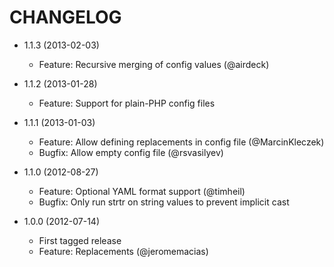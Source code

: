 CHANGELOG
=========

* 1.1.3 (2013-02-03)

  * Feature: Recursive merging of config values (@airdeck)

* 1.1.2 (2013-01-28)

  * Feature: Support for plain-PHP config files

* 1.1.1 (2013-01-03)

  * Feature: Allow defining replacements in config file (@MarcinKleczek)
  * Bugfix: Allow empty config file (@rsvasilyev)

* 1.1.0 (2012-08-27)

  * Feature: Optional YAML format support (@timheil)
  * Bugfix: Only run strtr on string values to prevent implicit cast

* 1.0.0 (2012-07-14)

  * First tagged release
  * Feature: Replacements (@jeromemacias)
